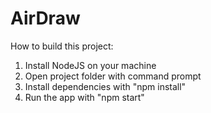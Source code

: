 # AirDraw

How to build this project:
1) Install NodeJS on your machine
2) Open project folder with command prompt
3) Install dependencies with "npm install"
4) Run the app with "npm start"
